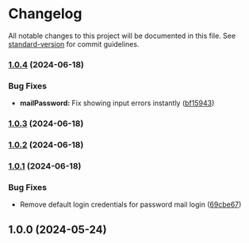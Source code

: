 # Changelog

All notable changes to this project will be documented in this file.
See [standard-version](https://github.com/conventional-changelog/standard-version) for commit guidelines.

### [1.0.4](https://github.com/antify/authentication-module/compare/v1.0.3...v1.0.4) (2024-06-18)

### Bug Fixes

* **mailPassword:** Fix showing input errors
  instantly ([bf15943](https://github.com/antify/authentication-module/commit/bf159432750751804237ccf208d4c88930117f8a))

### [1.0.3](https://github.com/antify/authentication-module/compare/v1.0.2...v1.0.3) (2024-06-18)

### [1.0.2](https://github.com/antify/authentication-module/compare/v1.0.1...v1.0.2) (2024-06-18)

### [1.0.1](https://github.com/antify/authentication-module/compare/v1.0.0...v1.0.1) (2024-06-18)

### Bug Fixes

* Remove default login credentials for password mail
  login ([69cbe67](https://github.com/antify/authentication-module/commit/69cbe67bc1532247b7a0f3ec78888fa94061d559))

## 1.0.0 (2024-05-24)
